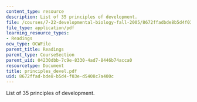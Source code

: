 ```yaml
---
content_type: resource
description: List of 35 principles of development.
file: /courses/7-22-developmental-biology-fall-2005/8672ffadbde8b5d4f03ed5408c7a400c_principles_devel.pdf
file_type: application/pdf
learning_resource_types:
- Readings
ocw_type: OCWFile
parent_title: Readings
parent_type: CourseSection
parent_uid: 04230dbb-7c9e-8330-4ad7-8446b74acca0
resourcetype: Document
title: principles_devel.pdf
uid: 8672ffad-bde8-b5d4-f03e-d5408c7a400c
---
```

List of 35 principles of development.

